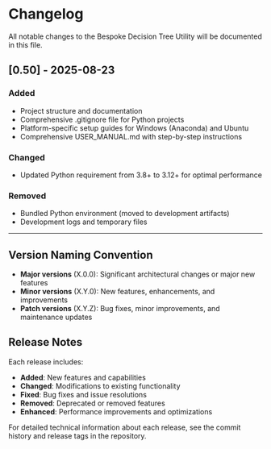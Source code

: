 # Changelog

All notable changes to the Bespoke Decision Tree Utility will be documented in this file.

## [0.50] - 2025-08-23

### Added
- Project structure and documentation
- Comprehensive .gitignore file for Python projects
- Platform-specific setup guides for Windows (Anaconda) and Ubuntu
- Comprehensive USER_MANUAL.md with step-by-step instructions


### Changed
- Updated Python requirement from 3.8+ to 3.12+ for optimal performance


### Removed
- Bundled Python environment (moved to development artifacts)
- Development logs and temporary files


---

## Version Naming Convention

- **Major versions** (X.0.0): Significant architectural changes or major new features
- **Minor versions** (X.Y.0): New features, enhancements, and improvements
- **Patch versions** (X.Y.Z): Bug fixes, minor improvements, and maintenance updates

## Release Notes

Each release includes:
- **Added**: New features and capabilities
- **Changed**: Modifications to existing functionality  
- **Fixed**: Bug fixes and issue resolutions
- **Removed**: Deprecated or removed features
- **Enhanced**: Performance improvements and optimizations

For detailed technical information about each release, see the commit history and release tags in the repository.